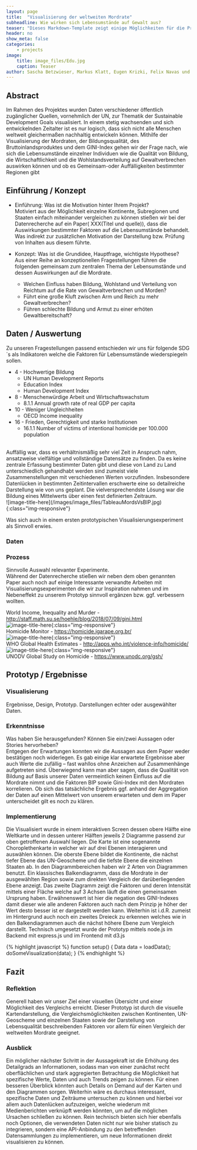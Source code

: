 ```yaml
---
layout: page
title:  "Visualisierung der weltweiten Mordrate"
subheadline: Wie wirken sich Lebensumstände auf Gewalt aus?
teaser: "Dieses Markdown-Template zeigt einige Möglichkeiten für die Projektdokumentation"
header: no
show_meta: false
categories:
    - projects
image:
    title: image_files/Edu.jpg
    caption: Teaser
author: Sascha Betzwieser, Markus Klatt, Eugen Krizki, Felix Navas und Anusan Ranjan
---
```


## Abstract
 Im Rahmen des Projektes wurden Daten verschiedener öffentlich zugänglicher Quellen, vornehmlich der UN, zur Thematik der Sustainable Development Goals visualisiert. In einem stetig wachsenden und sich entwickelnden Zeitalter ist es nur logisch, dass sich nicht alle Menschen weltweit gleichermaßen nachhaltig entwickeln können. Mithilfe der Visualisierung der Mordraten, der Bildungsqualität, des Bruttoinlandsproduktes und dem GINI-Index gehen wir der Frage nach, wie sich die Lebensumstände einzelner Individuen wie die Qualität von Bildung, die Wirtschaftlichkeit und die Wohlstandsverteilung auf Gewaltverbrechen auswirken können und ob es Gemeinsam-oder Auffälligkeiten bestimmter Regionen gibt

## Einführung / Konzept
- Einführung: Was ist die Motivation hinter Ihrem Projekt? <br>
  Motiviert aus der Möglichkeit einzelne Kontinente, Subregionen und Staaten einfach miteinander vergleichen zu können stießen wir bei der Datenrecherche auf ein Paper( XXX(Titel und quelle)), dass die Auswirkungen bestimmter Faktoren auf die Lebensumstände behandelt. Was indirekt zur zusätzlichen Motivation der Darstellung bzw. Prüfung von Inhalten aus diesem führte.

- Konzept: Was ist die Grundidee, Hauptfrage, wichtigste Hypothese? <br>
  Aus einer Reihe an konzeptionellen Fragestellungen führen die folgenden gemeinsam zum zentralen Thema der Lebensumstände und dessen Auswirkungen auf die Mordrate. <br>
  -   Welchen Einfluss haben Bildung, Wohlstand und Verteilung von Reichtum auf die Rate von Gewaltverbrechen und Morden?
  - Führt eine große Kluft zwischen Arm und Reich zu mehr Gewaltverbrechen?
  -  Führen schlechte Bildung und Armut zu einer erhöten Gewaltbereitschaft?



## Daten / Auswertung
Zu unseren Fragestellungen passend entschieden wir uns für folgende SDG´s als Indikatoren welche die Faktoren für Lebensumstände wiederspiegeln sollen.
- 4 - Hochwertige Bildung
  - UN Human Development Reports
  - Education Index
  - Human Development Index
- 8 - Menschenwürdige Arbeit und Wirtschaftswachstum
  - 8.1.1 Annual growth rate of real GDP per capita
- 10 - Weniger Ungleichheiten
  - OECD Income inequality
- 16 - Frieden, Gerechtigkeit und starke Institutionen
  - 16.1.1 Number of victims of intentional homicide per 100.000 population

<br>
Auffällig war, dass es verhältnismäßig sehr viel Zeit in Anspruch nahm, ansatzweise vielfältige und vollständige Datensätze zu finden. Da es keine zentrale Erfassung bestimmter Daten gibt und diese von Land zu Land unterschiedlich gehandhabt werden sind zumeist viele Zusammenstellungen mit verschiedenen Werten vorzufinden. Insbesondere Datenlücken in bestimmten Zeitintervallen erschwerte eine so detailreiche Darstellung wie von uns geplant. Die vielversprechendste Lösung war die Bildung eines Mittelwerts über einen fest definierten Zeitraum.
<br>
![image-title-here](/images/image_files/TableauMordsVsBIP.jpg){:class="img-responsive"}
<br>

Was sich auch in einem ersten prototypischen Visualisierungsexperiment als Sinnvoll erwies.

### Daten


### Prozess
Sinnvolle Auswahl relevanter Experimente.<br>
Während der Datenrecherche stießen wir neben
dem oben genannten Paper auch noch auf einige Interessante verwandte Arbeiten
mit Visualisierungsexperimenten die wir zur Inspiration nahmen und im
Nebeneffekt zu unserem Prototyp sinnvoll ergänzen bzw. ggf. verbessern wollten.

World Income, Inequality and Murder - <a>http://staff.math.su.se/hoehle/blog/2018/07/09/gini.html</a> <br>
![image-title-here](/images/image_files/TableauMordsVsBIP.jpg){:class="img-responsive"}
<br>
Homicide Monitor - <a>https://homicide.igarape.org.br/</a> <br>
![image-title-here](/images/image_files/TableauMordsVsEdu.jpg){:class="img-responsive"} <br>
WHO Global Health Estimates - <a>http://apps.who.int/violence-info/homicide/</a> <br>
![image-title-here](/images/image_files/TableauMordsVsGINI.jpg){:class="img-responsive"} <br>
UNODV Global Study on Homicide - <a>https://www.unodc.org/gsh/</a> <br>


## Prototyp / Ergebnisse

### Visualisierung
Ergebnisse, Design, Prototyp. Darstellungen echter oder ausgewählter Daten.

### Erkenntnisse
Was haben Sie herausgefunden? Können Sie ein/zwei Aussagen oder Stories hervorheben? <br>
Entgegen der Erwartungen konnten wir die Aussagen aus dem Paper weder bestätigen noch widerlegen. Es gab einige klar erwartete Ergebnisse aber auch Werte die zufällig – 
fast wahllos ohne Anzeichen auf Zusammenhänge aufgetreten sind.
Überwiegend kann man aber sagen, dass die Qualität von Bildung auf Basis unserer Daten vermeintlich keinen Einfluss auf die Mordrate nimmt und die Faktoren BIP sowie Gini-Index mit den Mordraten korrelieren. Ob sich das tatsächliche Ergebnis ggf.
anhand der Aggregation der Daten auf einen Mittelwert von unserem erwarteten
und dem im Paper unterscheidet gilt es noch zu klären.


### Implementierung
Die Visualisiert wurde in einem interaktiven Screen
dessen obere Hälfte eine Weltkarte und in dessen unterer Hälften jeweils 2 Diagramme
passend zur oben getroffenen Auswahl liegen.
Die Karte ist eine sogenannte Choroplethenkarte
in welcher wir auf drei Ebenen interagieren und auswählen können. Die oberste
Ebene bildet die Kontinente, die nächst tiefer Ebene das UN-Geoscheme und die
tiefste Ebene die einzelnen Staaten ab.
In den Diagrammbereichen haben wir 2 Arten
von Diagrammen benutzt. Ein klassisches Balkendiagramm, dass die Mordrate in
der ausgewählten Region sowie zum direkten Vergleich der darüberliegenden Ebene
anzeigt. Das zweite Diagramm zeigt die Faktoren und deren Intensität mittels
einer Fläche welche auf 3 Achsen läuft die einen gemeinsamen Ursprung haben.
Erwähnenswert ist hier die negation des GINI-Indexes damit dieser wie alle anderen
Faktoren auch nach dem Prinzip je höher der Wert desto besser ist er
dargestellt werden kann. Weiterhin ist i.d.R. zumeist im Hintergrund auch noch
ein zweites Dreieck zu erkennen welches wie in den Balkendiagrammen auch die
nächst höhere Ebene zum Vergleich darstellt.
Technisch umgesetzt wurde der Prototyp mittels
node.js im Backend mit express.js und im Frontend mit d3.js

{% highlight javascript %}
function setup() {
  Data data = loadData();
  doSomeVisualization(data);
}
{% endhighlight %}


## Fazit
### Reflektion
Generell haben wir unser Ziel einer visuellen Übersicht und einer Möglichkeit des Vergleichs erreicht. Dieser Prototyp ist durch die visuelle Kartendarstellung, die Vergleichsmöglichkeiten zwischen Kontinenten, UN-Geoscheme und einzelnen Staaten sowie der Darstellung von Lebensqualität beschreibenden Faktoren vor allem für einen Vergleich der weltweiten Mordrate geeignet.

### Ausblick
Ein möglicher nächster Schritt in der Aussagekraft ist die Erhöhung des Detailgrads an Informationen, sodass man von einer zunächst recht oberflächlichen und stark aggregierten Betrachtung die Möglichkeit hat spezifische Werte, Daten und auch Trends zeigen zu können.
Für einen besseren Überblick könnten auch Details on Demand auf der Karten und den Diagrammen sorgen.
Weiterhin wäre es durchaus interessant, spezifische Daten und Zeiträume untersuchen zu können und hierbei vor allem auch Datenlücken aufzuzeigen, welche wiederum mit Medienberichten verknüpft werden könnten, um auf die möglichen Ursachen schließen zu können.
Rein technisch bieten sich hier ebenfalls noch Optionen, die verwendeten Daten nicht nur wie bisher statisch zu integrieren, sondern eine API-Anbindung zu den betreffenden Datensammlungen zu implementieren, um neue Informationen direkt visualisieren zu können. 
